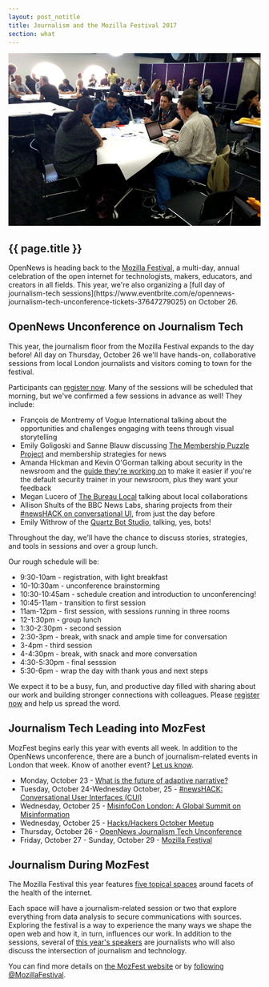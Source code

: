 ```yaml
---
layout: post_notitle
title: Journalism and the Mozilla Festival 2017
section: what
---
```

<img src="/media/img/mozfest2015_01.jpg" class="topline">

<h2>{{ page.title }}</h2>
<p class="bodybig"> OpenNews is heading back to the <a href="https://mozillafestival.org/">Mozilla Festival</a>, a multi-day, annual celebration of the open internet for technologists, makers, educators, and creators in all fields. This year, we're also organizing a [full day of journalism-tech sessions](https://www.eventbrite.com/e/opennews-journalism-tech-unconference-tickets-37647279025) on October 26.

## OpenNews Unconference on Journalism Tech
This year, the journalism floor from the Mozilla Festival expands to the day before! All day on Thursday, October 26 we'll have hands-on, collaborative sessions from local London journalists and visitors coming to town for the festival.

Participants can [register now](https://www.eventbrite.com/e/opennews-journalism-tech-unconference-tickets-37647279025). Many of the sessions will be scheduled that morning, but we've confirmed a few sessions in advance as well! They include:

* François de Montremy of Vogue International talking about the opportunities and challenges engaging with teens through visual storytelling
* Emily Goligoski and Sanne Blauw discussing [The Membership Puzzle Project](https://membershippuzzle.org/) and membership strategies for news
* Amanda Hickman and Kevin O'Gorman talking about security in the newsroom and the [guide they're working on](https://source.opennews.org/articles/training-colleagues-digital-security/) to make it easier if you're the default security trainer in your newsroom, plus they want your feedback
* Megan Lucero of [The Bureau Local](https://www.thebureauinvestigates.com/projects/the-bureau-local) talking about local collaborations
* Allison Shults of the BBC News Labs, sharing projects from their [#newsHACK on conversational UI](https://www.eventbrite.co.uk/e/newshack-conversational-user-interfaces-cui-tickets-37237834365), from just the day before
* Emily Withrow of the [Quartz Bot Studio](https://bots.qz.com/), talking, yes, bots!

Throughout the day, we'll have the chance to discuss stories, strategies, and tools in sessions and over a group lunch.

Our rough schedule will be:

* 9:30-10am - registration, with light breakfast
* 10-10:30am - unconference brainstorming
* 10:30-10:45am - schedule creation and introduction to unconferencing!
* 10:45-11am - transition to first session
* 11am-12pm - first session, with sessions running in three rooms
* 12-1:30pm - group lunch 
* 1:30-2:30pm - second session
* 2:30-3pm - break, with snack and ample time for conversation
* 3-4pm - third session
* 4-4:30pm - break, with snack and more conversation
* 4:30-5:30pm - final sesssion
* 5:30-6pm - wrap the day with thank yous and next steps 

We expect it to be a busy, fun, and productive day filled with sharing about our work and building stronger connections with colleagues. Please [register now](https://www.eventbrite.com/e/opennews-journalism-tech-unconference-tickets-37647279025) and help us spread the word.

## Journalism Tech Leading into MozFest
MozFest begins early this year with events all week. In addition to the OpenNews unconference, there are a bunch of journalism-related events in London that week. Know of another event? [Let us know](mailto:erika@opennews.org).

* Monday, October 23 - [What is the future of adaptive narrative?](https://www.eventbrite.co.uk/e/what-is-the-future-of-adaptive-narratives-tickets-36828270348)
* Tuesday, October 24-Wednesday October, 25 - [#newsHACK: Conversational User Interfaces (CUI)](https://www.eventbrite.co.uk/e/newshack-conversational-user-interfaces-cui-tickets-37237834365)
* Wednesday, October 25 - [MisinfoCon London: A Global Summit on Misinformation](https://www.eventbrite.com/e/misinfocon-london-a-global-summit-on-misinformation-tickets-38257283565?utm_content=buffer34961&utm_medium=social&utm_source=twitter.com&utm_campaign=buffer)
* Wednesday, October 25 - [Hacks/Hackers October Meetup](https://www.meetup.com/HacksHackersLondon/events/236898054/)
* Thursday, October 26 - [OpenNews Journalism Tech Unconference](https://www.eventbrite.com/e/opennews-journalism-tech-unconference-tickets-37647279025)
* Friday, October 27 - Sunday, October 29 - [Mozilla Festival](https://mozillafestival.org/)

## Journalism During MozFest
The Mozilla Festival this year features [five topical spaces](https://mozillafestival.org/spaces) around facets of the health of the internet. 

Each space will have a journalism-related session or two that explore everything from data analysis to secure communications with sources. Exploring the festival is a way to experience the many ways we shape the open web and how it, in turn, influences our work. In addition to the sessions, several of [this year's speakers](https://mozillafestival.org/speakers) are journalists who will also discuss the intersection of journalism and technology.

You can find more details on [the MozFest website](https://mozillafestival.org) or by [following @MozillaFestival](https://twitter.com/mozillafestival).
